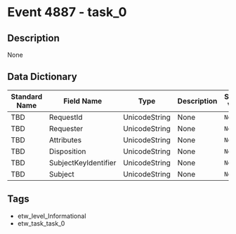 # Event 4887 - task_0

## Description
None

## Data Dictionary
|Standard Name|Field Name|Type|Description|Sample Value|
|---|---|---|---|---|
|TBD|RequestId|UnicodeString|None|`None`|
|TBD|Requester|UnicodeString|None|`None`|
|TBD|Attributes|UnicodeString|None|`None`|
|TBD|Disposition|UnicodeString|None|`None`|
|TBD|SubjectKeyIdentifier|UnicodeString|None|`None`|
|TBD|Subject|UnicodeString|None|`None`|

## Tags
* etw_level_Informational
* etw_task_task_0